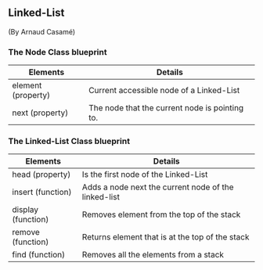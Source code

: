 ## Linked-List

(By Arnaud Casamé)

### The Node Class blueprint

| Elements | Details |
|----------------------|-------------------|
element (property) | Current accessible node of a Linked-List
next (property)| The node that the current node is pointing to.


### The Linked-List Class blueprint
| Elements | Details |
|----------------------|-------------------|
head (property) | Is the first node of the Linked-List
insert (function) | Adds a node next the current node of the linked-list
display (function) | Removes element from the top of the stack
remove (function) | Returns element that is at the top of the stack
find (function) | Removes all the elements from a stack



